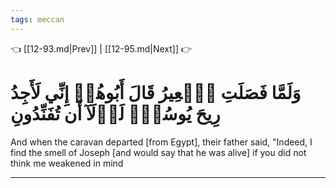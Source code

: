 ```yaml
---
tags: meccan
---
```


👈 [[12-93.md|Prev]] | [[12-95.md|Next]] 👉

# وَلَمَّا فَصَلَتِ ٱلۡعِيرُ قَالَ أَبُوهُمۡ إِنِّي لَأَجِدُ رِيحَ يُوسُفَۖ لَوۡلَآ أَن تُفَنِّدُونِ

And when the caravan departed [from Egypt], their father said, "Indeed, I find the smell of Joseph [and would say that he was alive] if you did not think me weakened in mind

---

